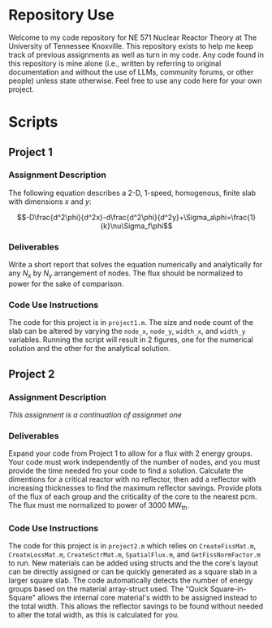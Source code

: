 # Repository Use
Welcome to my code repository for NE 571 Nuclear Reactor Theory at The University of Tennessee Knoxville. This repository exists to help me keep track of previous assignments as well as turn in my code. Any code found in this repository is mine alone (i.e., written by referring to original documentation and without the use of LLMs, community forums, or other people) unless state otherwise.
Feel free to use any code here for your own project.

# Scripts
## Project 1
### Assignment Description
The following equation describes a 2-D, 1-speed, homogenous, finite slab with dimensions $x$ and $y$:
```math
-D\frac{d^2\phi}{d^2x}-d\frac{d^2\phi}{d^2y}+\Sigma_a\phi=\frac{1}{k}\nu\Sigma_f\phi
```
### Deliverables
Write a short report that solves the equation numerically and analytically for any $N_x$ by $N_y$ arrangement of nodes. The flux should be normalized to power for the sake of comparison.
### Code Use Instructions
The code for this project is in `project1.m`. The size and node count of the slab can be altered by varying the `node_x`, `node_y`, `width_x`, and `width_y` variables.
Running the script will result in 2 figures, one for the numerical solution and the other for the analytical solution.

## Project 2
### Assignment Description
*This assignment is a continuation of assignmet one*
### Deliverables
Expand your code from Project 1 to allow for a flux with 2 energy groups. Your code must work independently of the number of nodes, and you must provide the time needed fro your code to find a solution. Calculate the dimentions for a critical reactor with no reflector, then add a reflector with increasing thicknesses to find the maximum reflector savings. Provide plots of the flux of each group and the criticality of the core to the nearest pcm. The flux must me normalized to power of $3000$ $\text{MW}_\text{th}$.
### Code Use Instructions
The code for this project is in `project2.m` which relies on `CreateFissMat.m`, `CreateLossMat.m`, `CreateSctrMat.m`, `SpatialFlux.m`, and `GetFissNormFactor.m` to run. New materials can be added using structs and the the core's layout can be directly assigned or can be quickly generated as a square slab in a larger square slab. The code automatically detects the number of energy groups based on the material array-struct used. The "Quick Square-in-Square" allows the internal core material's width to be assigned instead to the total width. This allows the reflector savings to be found without needed to alter the total width, as this is calculated for you.
